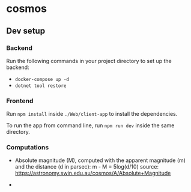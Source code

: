 # cosmos

## Dev setup

### Backend
Run the following commands in your project directory to set up the backend:
- `docker-compose up -d`
- `dotnet tool restore`

### Frontend

Run `npm install` inside `./Web/client-app` to install the dependencies.

To run the app from command line, run `npm run dev` inside the same directory.

### Computations

- Absolute magnitude (M), computed with the apparent magnitude (m) and the distance (d in parsec): m - M = 5log(d/10)
source: https://astronomy.swin.edu.au/cosmos/A/Absolute+Magnitude

- 
